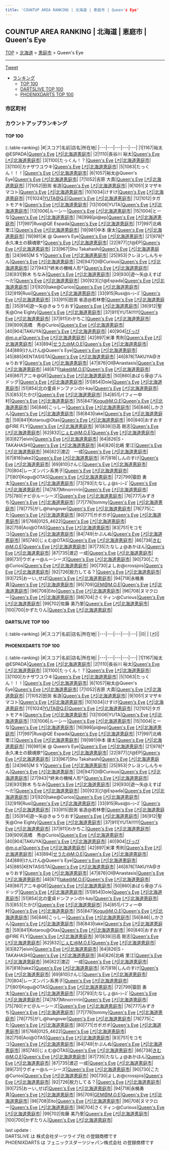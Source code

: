 ```yaml
---
title: 'COUNTUP AREA RANKING | 北海道 | 恵庭市 | Queen's Eye'
---
```

## COUNTUP AREA RANKING | 北海道 | 恵庭市 | Queen's Eye

[TOP](/darts/rank/) > [北海道](/darts/rank/北海道/) > [恵庭市](/darts/rank/北海道/恵庭市/) > Queen's Eye

___

<a href="https://twitter.com/share?ref_src=twsrc%5Etfw" data-text="COUNTUP AREA RANKING | 北海道恵庭市Queen's Eye" class="twitter-share-button" data-hashtags="DARTSLIVE,PHOENIXDARTS,darts,ダーツ" data-show-count="false">Tweet</a>

* [ランキング](#カウントアップランキング)
    * [TOP 100](#top-100)
    * [DARTSLIVE TOP 100](#dartslive-top-100)
    * [PHOENIXDARTS TOP 100](#phoenixdarts-top-100)

### 市区町村

<ul>

</ul>

### カウントアップランキング

#### TOP 100



{:.table-ranking}
|#|スコア|名前|店名|所在地|
|---|---|---|---|---|
|1|1167|<span class="rank-name-pd">裕太@ESPADA</span>|<a href="/darts/rank/shops/8197.html">Queen's Eye</a> <a href="https://vs.phoenixdarts.com/jp/shop/shopDetailInfo/s_8197?s_seq=8197">[↗]</a>|<a href="/darts/rank/北海道/恵庭市">北海道恵庭市</a>|
|2|1110|<span class="rank-name-pd"><span class="pro-icon-pd"></span>長谷川 裕太</span>|<a href="/darts/rank/shops/8197.html">Queen's Eye</a> <a href="https://vs.phoenixdarts.com/jp/shop/shopDetailInfo/s_8197?s_seq=8197">[↗]</a>|<a href="/darts/rank/北海道/恵庭市">北海道恵庭市</a>|
|3|1100|<span class="rank-name-pd">たっくん！？</span>|<a href="/darts/rank/shops/8197.html">Queen's Eye</a> <a href="https://vs.phoenixdarts.com/jp/shop/shopDetailInfo/s_8197?s_seq=8197">[↗]</a>|<a href="/darts/rank/北海道/恵庭市">北海道恵庭市</a>|
|3|1100|<span class="rank-name-pd">カナザワユウキ</span>|<a href="/darts/rank/shops/8197.html">Queen's Eye</a> <a href="https://vs.phoenixdarts.com/jp/shop/shopDetailInfo/s_8197?s_seq=8197">[↗]</a>|<a href="/darts/rank/北海道/恵庭市">北海道恵庭市</a>|
|5|1063|<span class="rank-name-pd">たっくん！！！</span>|<a href="/darts/rank/shops/8197.html">Queen's Eye</a> <a href="https://vs.phoenixdarts.com/jp/shop/shopDetailInfo/s_8197?s_seq=8197">[↗]</a>|<a href="/darts/rank/北海道/恵庭市">北海道恵庭市</a>|
|6|1057|<span class="rank-name-pd">裕太@Queen&#x27;s Eye</span>|<a href="/darts/rank/shops/8197.html">Queen's Eye</a> <a href="https://vs.phoenixdarts.com/jp/shop/shopDetailInfo/s_8197?s_seq=8197">[↗]</a>|<a href="/darts/rank/北海道/恵庭市">北海道恵庭市</a>|
|7|1052|<span class="rank-name-pd"><span class="pro-icon-pd"></span>吉原 大貴</span>|<a href="/darts/rank/shops/8197.html">Queen's Eye</a> <a href="https://vs.phoenixdarts.com/jp/shop/shopDetailInfo/s_8197?s_seq=8197">[↗]</a>|<a href="/darts/rank/北海道/恵庭市">北海道恵庭市</a>|
|7|1052|<span class="rank-name-pd"><span class="pro-icon-pd"></span>田渕 省造</span>|<a href="/darts/rank/shops/8197.html">Queen's Eye</a> <a href="https://vs.phoenixdarts.com/jp/shop/shopDetailInfo/s_8197?s_seq=8197">[↗]</a>|<a href="/darts/rank/北海道/恵庭市">北海道恵庭市</a>|
|9|1051|<span class="rank-name-pd">ヌマザキマコト</span>|<a href="/darts/rank/shops/8197.html">Queen's Eye</a> <a href="https://vs.phoenixdarts.com/jp/shop/shopDetailInfo/s_8197?s_seq=8197">[↗]</a>|<a href="/darts/rank/北海道/恵庭市">北海道恵庭市</a>|
|10|1034|<span class="rank-name-pd">けすけ</span>|<a href="/darts/rank/shops/8197.html">Queen's Eye</a> <a href="https://vs.phoenixdarts.com/jp/shop/shopDetailInfo/s_8197?s_seq=8197">[↗]</a>|<a href="/darts/rank/北海道/恵庭市">北海道恵庭市</a>|
|11|1024|<span class="rank-name-pd">YUTA@Q.E</span>|<a href="/darts/rank/shops/8197.html">Queen's Eye</a> <a href="https://vs.phoenixdarts.com/jp/shop/shopDetailInfo/s_8197?s_seq=8197">[↗]</a>|<a href="/darts/rank/北海道/恵庭市">北海道恵庭市</a>|
|12|1012|<span class="rank-name-pd">タガトモアキ</span>|<a href="/darts/rank/shops/8197.html">Queen's Eye</a> <a href="https://vs.phoenixdarts.com/jp/shop/shopDetailInfo/s_8197?s_seq=8197">[↗]</a>|<a href="/darts/rank/北海道/恵庭市">北海道恵庭市</a>|
|13|1006|<span class="rank-name-pd">YUTA</span>|<a href="/darts/rank/shops/8197.html">Queen's Eye</a> <a href="https://vs.phoenixdarts.com/jp/shop/shopDetailInfo/s_8197?s_seq=8197">[↗]</a>|<a href="/darts/rank/北海道/恵庭市">北海道恵庭市</a>|
|13|1006|<span class="rank-name-pd">ルーシー</span>|<a href="/darts/rank/shops/8197.html">Queen's Eye</a> <a href="https://vs.phoenixdarts.com/jp/shop/shopDetailInfo/s_8197?s_seq=8197">[↗]</a>|<a href="/darts/rank/北海道/恵庭市">北海道恵庭市</a>|
|15|1004|<span class="rank-name-pd">とーな</span>|<a href="/darts/rank/shops/8197.html">Queen's Eye</a> <a href="https://vs.phoenixdarts.com/jp/shop/shopDetailInfo/s_8197?s_seq=8197">[↗]</a>|<a href="/darts/rank/北海道/恵庭市">北海道恵庭市</a>|
|16|998|<span class="rank-name-pd">pi@ep</span>|<a href="/darts/rank/shops/8197.html">Queen's Eye</a> <a href="https://vs.phoenixdarts.com/jp/shop/shopDetailInfo/s_8197?s_seq=8197">[↗]</a>|<a href="/darts/rank/北海道/恵庭市">北海道恵庭市</a>|
|17|997|<span class="rank-name-pd">Rusi@QE Espada</span>|<a href="/darts/rank/shops/8197.html">Queen's Eye</a> <a href="https://vs.phoenixdarts.com/jp/shop/shopDetailInfo/s_8197?s_seq=8197">[↗]</a>|<a href="/darts/rank/北海道/恵庭市">北海道恵庭市</a>|
|17|997|<span class="rank-name-pd">北嶋里江</span>|<a href="/darts/rank/shops/8197.html">Queen's Eye</a> <a href="https://vs.phoenixdarts.com/jp/shop/shopDetailInfo/s_8197?s_seq=8197">[↗]</a>|<a href="/darts/rank/北海道/恵庭市">北海道恵庭市</a>|
|19|981|<span class="rank-name-pd"><span class="pro-icon-pd"></span>中本 康太</span>|<a href="/darts/rank/shops/8197.html">Queen's Eye</a> <a href="https://vs.phoenixdarts.com/jp/shop/shopDetailInfo/s_8197?s_seq=8197">[↗]</a>|<a href="/darts/rank/北海道/恵庭市">北海道恵庭市</a>|
|19|981|<span class="rank-name-pd">米 @ Queen’s Eye</span>|<a href="/darts/rank/shops/8197.html">Queen's Eye</a> <a href="https://vs.phoenixdarts.com/jp/shop/shopDetailInfo/s_8197?s_seq=8197">[↗]</a>|<a href="/darts/rank/北海道/恵庭市">北海道恵庭市</a>|
|21|978|<span class="rank-name-pd">†永久凍土の鎮魂歌†</span>|<a href="/darts/rank/shops/8197.html">Queen's Eye</a> <a href="https://vs.phoenixdarts.com/jp/shop/shopDetailInfo/s_8197?s_seq=8197">[↗]</a>|<a href="/darts/rank/北海道/恵庭市">北海道恵庭市</a>|
|22|977|<span class="rank-name-pd">ぴ@EP</span>|<a href="/darts/rank/shops/8197.html">Queen's Eye</a> <a href="https://vs.phoenixdarts.com/jp/shop/shopDetailInfo/s_8197?s_seq=8197">[↗]</a>|<a href="/darts/rank/北海道/恵庭市">北海道恵庭市</a>|
|23|967|<span class="rank-name-pd">Shu Takahashi</span>|<a href="/darts/rank/shops/8197.html">Queen's Eye</a> <a href="https://vs.phoenixdarts.com/jp/shop/shopDetailInfo/s_8197?s_seq=8197">[↗]</a>|<a href="/darts/rank/北海道/恵庭市">北海道恵庭市</a>|
|24|965|<span class="rank-name-pd">M   S   Y</span>|<a href="/darts/rank/shops/8197.html">Queen's Eye</a> <a href="https://vs.phoenixdarts.com/jp/shop/shopDetailInfo/s_8197?s_seq=8197">[↗]</a>|<a href="/darts/rank/北海道/恵庭市">北海道恵庭市</a>|
|25|953|<span class="rank-name-pd">クレヨンしんちゃん</span>|<a href="/darts/rank/shops/8197.html">Queen's Eye</a> <a href="https://vs.phoenixdarts.com/jp/shop/shopDetailInfo/s_8197?s_seq=8197">[↗]</a>|<a href="/darts/rank/北海道/恵庭市">北海道恵庭市</a>|
|26|947|<span class="rank-name-pd">OI@Curious</span>|<a href="/darts/rank/shops/8197.html">Queen's Eye</a> <a href="https://vs.phoenixdarts.com/jp/shop/shopDetailInfo/s_8197?s_seq=8197">[↗]</a>|<a href="/darts/rank/北海道/恵庭市">北海道恵庭市</a>|
|27|943|<span class="rank-name-pd">†終末の機械人形†</span>|<a href="/darts/rank/shops/8197.html">Queen's Eye</a> <a href="https://vs.phoenixdarts.com/jp/shop/shopDetailInfo/s_8197?s_seq=8197">[↗]</a>|<a href="/darts/rank/北海道/恵庭市">北海道恵庭市</a>|
|28|931|<span class="rank-name-pd">鈴木 ちなみ</span>|<a href="/darts/rank/shops/8197.html">Queen's Eye</a> <a href="https://vs.phoenixdarts.com/jp/shop/shopDetailInfo/s_8197?s_seq=8197">[↗]</a>|<a href="/darts/rank/北海道/恵庭市">北海道恵庭市</a>|
|29|930|<span class="rank-name-pd">遊～矢@えすぱ～だ</span>|<a href="/darts/rank/shops/8197.html">Queen's Eye</a> <a href="https://vs.phoenixdarts.com/jp/shop/shopDetailInfo/s_8197?s_seq=8197">[↗]</a>|<a href="/darts/rank/北海道/恵庭市">北海道恵庭市</a>|
|30|923|<span class="rank-name-pd">ぴ@Espada</span>|<a href="/darts/rank/shops/8197.html">Queen's Eye</a> <a href="https://vs.phoenixdarts.com/jp/shop/shopDetailInfo/s_8197?s_seq=8197">[↗]</a>|<a href="/darts/rank/北海道/恵庭市">北海道恵庭市</a>|
|31|920|<span class="rank-name-pd">take@Curios</span>|<a href="/darts/rank/shops/8197.html">Queen's Eye</a> <a href="https://vs.phoenixdarts.com/jp/shop/shopDetailInfo/s_8197?s_seq=8197">[↗]</a>|<a href="/darts/rank/北海道/恵庭市">北海道恵庭市</a>|
|32|919|<span class="rank-name-pd">Rusi</span>|<a href="/darts/rank/shops/8197.html">Queen's Eye</a> <a href="https://vs.phoenixdarts.com/jp/shop/shopDetailInfo/s_8197?s_seq=8197">[↗]</a>|<a href="/darts/rank/北海道/恵庭市">北海道恵庭市</a>|
|33|915|<span class="rank-name-pd">Rusi@ﾙｰｼｰｽﾞ</span>|<a href="/darts/rank/shops/8197.html">Queen's Eye</a> <a href="https://vs.phoenixdarts.com/jp/shop/shopDetailInfo/s_8197?s_seq=8197">[↗]</a>|<a href="/darts/rank/北海道/恵庭市">北海道恵庭市</a>|
|33|915|<span class="rank-name-pd">田渕 省造@若林會</span>|<a href="/darts/rank/shops/8197.html">Queen's Eye</a> <a href="https://vs.phoenixdarts.com/jp/shop/shopDetailInfo/s_8197?s_seq=8197">[↗]</a>|<a href="/darts/rank/北海道/恵庭市">北海道恵庭市</a>|
|35|914|<span class="rank-name-pd">遊～矢@きゅうりおす</span>|<a href="/darts/rank/shops/8197.html">Queen's Eye</a> <a href="https://vs.phoenixdarts.com/jp/shop/shopDetailInfo/s_8197?s_seq=8197">[↗]</a>|<a href="/darts/rank/北海道/恵庭市">北海道恵庭市</a>|
|36|912|<span class="rank-name-pd">聖矢@One Eighty</span>|<a href="/darts/rank/shops/8197.html">Queen's Eye</a> <a href="https://vs.phoenixdarts.com/jp/shop/shopDetailInfo/s_8197?s_seq=8197">[↗]</a>|<a href="/darts/rank/北海道/恵庭市">北海道恵庭市</a>|
|37|911|<span class="rank-name-pd">YUTA!!!!!!</span>|<a href="/darts/rank/shops/8197.html">Queen's Eye</a> <a href="https://vs.phoenixdarts.com/jp/shop/shopDetailInfo/s_8197?s_seq=8197">[↗]</a>|<a href="/darts/rank/北海道/恵庭市">北海道恵庭市</a>|
|37|911|<span class="rank-name-pd">わかちこ</span>|<a href="/darts/rank/shops/8197.html">Queen's Eye</a> <a href="https://vs.phoenixdarts.com/jp/shop/shopDetailInfo/s_8197?s_seq=8197">[↗]</a>|<a href="/darts/rank/北海道/恵庭市">北海道恵庭市</a>|
|39|909|<span class="rank-name-pd">高橋　秀@Curios</span>|<a href="/darts/rank/shops/8197.html">Queen's Eye</a> <a href="https://vs.phoenixdarts.com/jp/shop/shopDetailInfo/s_8197?s_seq=8197">[↗]</a>|<a href="/darts/rank/北海道/恵庭市">北海道恵庭市</a>|
|40|904|<span class="rank-name-pd">TAKUYA</span>|<a href="/darts/rank/shops/8197.html">Queen's Eye</a> <a href="https://vs.phoenixdarts.com/jp/shop/shopDetailInfo/s_8197?s_seq=8197">[↗]</a>|<a href="/darts/rank/北海道/恵庭市">北海道恵庭市</a>|
|40|904|<span class="rank-name-pd">ぴっぴ@m.o.e</span>|<a href="/darts/rank/shops/8197.html">Queen's Eye</a> <a href="https://vs.phoenixdarts.com/jp/shop/shopDetailInfo/s_8197?s_seq=8197">[↗]</a>|<a href="/darts/rank/北海道/恵庭市">北海道恵庭市</a>|
|42|897|<span class="rank-name-pd"><span class="pro-icon-pd"></span>米澤 秀則</span>|<a href="/darts/rank/shops/8197.html">Queen's Eye</a> <a href="https://vs.phoenixdarts.com/jp/shop/shopDetailInfo/s_8197?s_seq=8197">[↗]</a>|<a href="/darts/rank/北海道/恵庭市">北海道恵庭市</a>|
|43|894|<span class="rank-name-pd">せうた@M.O.E</span>|<a href="/darts/rank/shops/8197.html">Queen's Eye</a> <a href="https://vs.phoenixdarts.com/jp/shop/shopDetailInfo/s_8197?s_seq=8197">[↗]</a>|<a href="/darts/rank/北海道/恵庭市">北海道恵庭市</a>|
|44|889|<span class="rank-name-pd">けんけん@Queen&#x27;s Eye</span>|<a href="/darts/rank/shops/8197.html">Queen's Eye</a> <a href="https://vs.phoenixdarts.com/jp/shop/shopDetailInfo/s_8197?s_seq=8197">[↗]</a>|<a href="/darts/rank/北海道/恵庭市">北海道恵庭市</a>|
|45|885|<span class="rank-name-pd">KENTASISTA</span>|<a href="/darts/rank/shops/8197.html">Queen's Eye</a> <a href="https://vs.phoenixdarts.com/jp/shop/shopDetailInfo/s_8197?s_seq=8197">[↗]</a>|<a href="/darts/rank/北海道/恵庭市">北海道恵庭市</a>|
|46|878|<span class="rank-name-pd">TAKUYA@きゅりおす</span>|<a href="/darts/rank/shops/8197.html">Queen's Eye</a> <a href="https://vs.phoenixdarts.com/jp/shop/shopDetailInfo/s_8197?s_seq=8197">[↗]</a>|<a href="/darts/rank/北海道/恵庭市">北海道恵庭市</a>|
|47|876|<span class="rank-name-pd">OI@Anastasis</span>|<a href="/darts/rank/shops/8197.html">Queen's Eye</a> <a href="https://vs.phoenixdarts.com/jp/shop/shopDetailInfo/s_8197?s_seq=8197">[↗]</a>|<a href="/darts/rank/北海道/恵庭市">北海道恵庭市</a>|
|48|871|<span class="rank-name-pd">take@M.O.E</span>|<a href="/darts/rank/shops/8197.html">Queen's Eye</a> <a href="https://vs.phoenixdarts.com/jp/shop/shopDetailInfo/s_8197?s_seq=8197">[↗]</a>|<a href="/darts/rank/北海道/恵庭市">北海道恵庭市</a>|
|49|867|<span class="rank-name-pd">アニキ@QE</span>|<a href="/darts/rank/shops/8197.html">Queen's Eye</a> <a href="https://vs.phoenixdarts.com/jp/shop/shopDetailInfo/s_8197?s_seq=8197">[↗]</a>|<a href="/darts/rank/北海道/恵庭市">北海道恵庭市</a>|
|50|860|<span class="rank-name-pd">あばら骨@ブルドッグ</span>|<a href="/darts/rank/shops/8197.html">Queen's Eye</a> <a href="https://vs.phoenixdarts.com/jp/shop/shopDetailInfo/s_8197?s_seq=8197">[↗]</a>|<a href="/darts/rank/北海道/恵庭市">北海道恵庭市</a>|
|51|854|<span class="rank-name-pd">Dole</span>|<a href="/darts/rank/shops/8197.html">Queen's Eye</a> <a href="https://vs.phoenixdarts.com/jp/shop/shopDetailInfo/s_8197?s_seq=8197">[↗]</a>|<a href="/darts/rank/北海道/恵庭市">北海道恵庭市</a>|
|51|854|<span class="rank-name-pd">北の童貞ドンファンのt-kay</span>|<a href="/darts/rank/shops/8197.html">Queen's Eye</a> <a href="https://vs.phoenixdarts.com/jp/shop/shopDetailInfo/s_8197?s_seq=8197">[↗]</a>|<a href="/darts/rank/北海道/恵庭市">北海道恵庭市</a>|
|53|853|<span class="rank-name-pd">たかぴ</span>|<a href="/darts/rank/shops/8197.html">Queen's Eye</a> <a href="https://vs.phoenixdarts.com/jp/shop/shopDetailInfo/s_8197?s_seq=8197">[↗]</a>|<a href="/darts/rank/北海道/恵庭市">北海道恵庭市</a>|
|54|851|<span class="rank-name-pd">パフィー中村</span>|<a href="/darts/rank/shops/8197.html">Queen's Eye</a> <a href="https://vs.phoenixdarts.com/jp/shop/shopDetailInfo/s_8197?s_seq=8197">[↗]</a>|<a href="/darts/rank/北海道/恵庭市">北海道恵庭市</a>|
|55|847|<span class="rank-name-pd">Kogu@M.O.E</span>|<a href="/darts/rank/shops/8197.html">Queen's Eye</a> <a href="https://vs.phoenixdarts.com/jp/shop/shopDetailInfo/s_8197?s_seq=8197">[↗]</a>|<a href="/darts/rank/北海道/恵庭市">北海道恵庭市</a>|
|56|846|<span class="rank-name-pd">こっしー</span>|<a href="/darts/rank/shops/8197.html">Queen's Eye</a> <a href="https://vs.phoenixdarts.com/jp/shop/shopDetailInfo/s_8197?s_seq=8197">[↗]</a>|<a href="/darts/rank/北海道/恵庭市">北海道恵庭市</a>|
|56|846|<span class="rank-name-pd">しかさん</span>|<a href="/darts/rank/shops/8197.html">Queen's Eye</a> <a href="https://vs.phoenixdarts.com/jp/shop/shopDetailInfo/s_8197?s_seq=8197">[↗]</a>|<a href="/darts/rank/北海道/恵庭市">北海道恵庭市</a>|
|58|843|<span class="rank-name-pd">take</span>|<a href="/darts/rank/shops/8197.html">Queen's Eye</a> <a href="https://vs.phoenixdarts.com/jp/shop/shopDetailInfo/s_8197?s_seq=8197">[↗]</a>|<a href="/darts/rank/北海道/恵庭市">北海道恵庭市</a>|
|59|841|<span class="rank-name-pd">Kotarou@Otas</span>|<a href="/darts/rank/shops/8197.html">Queen's Eye</a> <a href="https://vs.phoenixdarts.com/jp/shop/shopDetailInfo/s_8197?s_seq=8197">[↗]</a>|<a href="/darts/rank/北海道/恵庭市">北海道恵庭市</a>|
|60|840|<span class="rank-name-pd">おすおす@FIRE FLY</span>|<a href="/darts/rank/shops/8197.html">Queen's Eye</a> <a href="https://vs.phoenixdarts.com/jp/shop/shopDetailInfo/s_8197?s_seq=8197">[↗]</a>|<a href="/darts/rank/北海道/恵庭市">北海道恵庭市</a>|
|61|839|<span class="rank-name-pd"><span class="pro-icon-pd"></span>日高 剛志</span>|<a href="/darts/rank/shops/8197.html">Queen's Eye</a> <a href="https://vs.phoenixdarts.com/jp/shop/shopDetailInfo/s_8197?s_seq=8197">[↗]</a>|<a href="/darts/rank/北海道/恵庭市">北海道恵庭市</a>|
|62|832|<span class="rank-name-pd">じぇむ@M.O.E</span>|<a href="/darts/rank/shops/8197.html">Queen's Eye</a> <a href="https://vs.phoenixdarts.com/jp/shop/shopDetailInfo/s_8197?s_seq=8197">[↗]</a>|<a href="/darts/rank/北海道/恵庭市">北海道恵庭市</a>|
|63|827|<span class="rank-name-pd">eivin</span>|<a href="/darts/rank/shops/8197.html">Queen's Eye</a> <a href="https://vs.phoenixdarts.com/jp/shop/shopDetailInfo/s_8197?s_seq=8197">[↗]</a>|<a href="/darts/rank/北海道/恵庭市">北海道恵庭市</a>|
|64|826|<span class="rank-name-pd">S・TAKAHASHI</span>|<a href="/darts/rank/shops/8197.html">Queen's Eye</a> <a href="https://vs.phoenixdarts.com/jp/shop/shopDetailInfo/s_8197?s_seq=8197">[↗]</a>|<a href="/darts/rank/北海道/恵庭市">北海道恵庭市</a>|
|64|826|<span class="rank-name-pd"><span class="pro-icon-pd"></span>北嶋 里江</span>|<a href="/darts/rank/shops/8197.html">Queen's Eye</a> <a href="https://vs.phoenixdarts.com/jp/shop/shopDetailInfo/s_8197?s_seq=8197">[↗]</a>|<a href="/darts/rank/北海道/恵庭市">北海道恵庭市</a>|
|66|822|<span class="rank-name-pd">渡辺　一成</span>|<a href="/darts/rank/shops/8197.html">Queen's Eye</a> <a href="https://vs.phoenixdarts.com/jp/shop/shopDetailInfo/s_8197?s_seq=8197">[↗]</a>|<a href="/darts/rank/北海道/恵庭市">北海道恵庭市</a>|
|67|818|<span class="rank-name-pd">take2</span>|<a href="/darts/rank/shops/8197.html">Queen's Eye</a> <a href="https://vs.phoenixdarts.com/jp/shop/shopDetailInfo/s_8197?s_seq=8197">[↗]</a>|<a href="/darts/rank/北海道/恵庭市">北海道恵庭市</a>|
|67|818|<span class="rank-name-pd">しんのすけ</span>|<a href="/darts/rank/shops/8197.html">Queen's Eye</a> <a href="https://vs.phoenixdarts.com/jp/shop/shopDetailInfo/s_8197?s_seq=8197">[↗]</a>|<a href="/darts/rank/北海道/恵庭市">北海道恵庭市</a>|
|69|810|<span class="rank-name-pd">けんじ</span>|<a href="/darts/rank/shops/8197.html">Queen's Eye</a> <a href="https://vs.phoenixdarts.com/jp/shop/shopDetailInfo/s_8197?s_seq=8197">[↗]</a>|<a href="/darts/rank/北海道/恵庭市">北海道恵庭市</a>|
|70|804|<span class="rank-name-pd">レーズンパン系男子</span>|<a href="/darts/rank/shops/8197.html">Queen's Eye</a> <a href="https://vs.phoenixdarts.com/jp/shop/shopDetailInfo/s_8197?s_seq=8197">[↗]</a>|<a href="/darts/rank/北海道/恵庭市">北海道恵庭市</a>|
|71|801|<span class="rank-name-pd">Kogu@OTAS</span>|<a href="/darts/rank/shops/8197.html">Queen's Eye</a> <a href="https://vs.phoenixdarts.com/jp/shop/shopDetailInfo/s_8197?s_seq=8197">[↗]</a>|<a href="/darts/rank/北海道/恵庭市">北海道恵庭市</a>|
|72|799|<span class="rank-name-pd">猿田 勇太</span>|<a href="/darts/rank/shops/8197.html">Queen's Eye</a> <a href="https://vs.phoenixdarts.com/jp/shop/shopDetailInfo/s_8197?s_seq=8197">[↗]</a>|<a href="/darts/rank/北海道/恵庭市">北海道恵庭市</a>|
|73|793|<span class="rank-name-pd">たなしょ@ﾙｰｼｰｽﾞ</span>|<a href="/darts/rank/shops/8197.html">Queen's Eye</a> <a href="https://vs.phoenixdarts.com/jp/shop/shopDetailInfo/s_8197?s_seq=8197">[↗]</a>|<a href="/darts/rank/北海道/恵庭市">北海道恵庭市</a>|
|74|787|<span class="rank-name-pd">Minorrrrrin</span>|<a href="/darts/rank/shops/8197.html">Queen's Eye</a> <a href="https://vs.phoenixdarts.com/jp/shop/shopDetailInfo/s_8197?s_seq=8197">[↗]</a>|<a href="/darts/rank/北海道/恵庭市">北海道恵庭市</a>|
|75|780|<span class="rank-name-pd">ナビ＠ルーシーズ</span>|<a href="/darts/rank/shops/8197.html">Queen's Eye</a> <a href="https://vs.phoenixdarts.com/jp/shop/shopDetailInfo/s_8197?s_seq=8197">[↗]</a>|<a href="/darts/rank/北海道/恵庭市">北海道恵庭市</a>|
|76|777|<span class="rank-name-pd">みずきち</span>|<a href="/darts/rank/shops/8197.html">Queen's Eye</a> <a href="https://vs.phoenixdarts.com/jp/shop/shopDetailInfo/s_8197?s_seq=8197">[↗]</a>|<a href="/darts/rank/北海道/恵庭市">北海道恵庭市</a>|
|77|776|<span class="rank-name-pd">tommy</span>|<a href="/darts/rank/shops/8197.html">Queen's Eye</a> <a href="https://vs.phoenixdarts.com/jp/shop/shopDetailInfo/s_8197?s_seq=8197">[↗]</a>|<a href="/darts/rank/北海道/恵庭市">北海道恵庭市</a>|
|78|775|<span class="rank-name-pd">がし@hangover</span>|<a href="/darts/rank/shops/8197.html">Queen's Eye</a> <a href="https://vs.phoenixdarts.com/jp/shop/shopDetailInfo/s_8197?s_seq=8197">[↗]</a>|<a href="/darts/rank/北海道/恵庭市">北海道恵庭市</a>|
|78|775|<span class="rank-name-pd">こた</span>|<a href="/darts/rank/shops/8197.html">Queen's Eye</a> <a href="https://vs.phoenixdarts.com/jp/shop/shopDetailInfo/s_8197?s_seq=8197">[↗]</a>|<a href="/darts/rank/北海道/恵庭市">北海道恵庭市</a>|
|80|771|<span class="rank-name-pd">ガボガボ</span>|<a href="/darts/rank/shops/8197.html">Queen's Eye</a> <a href="https://vs.phoenixdarts.com/jp/shop/shopDetailInfo/s_8197?s_seq=8197">[↗]</a>|<a href="/darts/rank/北海道/恵庭市">北海道恵庭市</a>|
|81|768|<span class="rank-name-pd">0125_4622</span>|<a href="/darts/rank/shops/8197.html">Queen's Eye</a> <a href="https://vs.phoenixdarts.com/jp/shop/shopDetailInfo/s_8197?s_seq=8197">[↗]</a>|<a href="/darts/rank/北海道/恵庭市">北海道恵庭市</a>|
|82|759|<span class="rank-name-pd">Aoi@OTAS</span>|<a href="/darts/rank/shops/8197.html">Queen's Eye</a> <a href="https://vs.phoenixdarts.com/jp/shop/shopDetailInfo/s_8197?s_seq=8197">[↗]</a>|<a href="/darts/rank/北海道/恵庭市">北海道恵庭市</a>|
|83|751|<span class="rank-name-pd">モコモコ</span>|<a href="/darts/rank/shops/8197.html">Queen's Eye</a> <a href="https://vs.phoenixdarts.com/jp/shop/shopDetailInfo/s_8197?s_seq=8197">[↗]</a>|<a href="/darts/rank/北海道/恵庭市">北海道恵庭市</a>|
|84|749|<span class="rank-name-pd">かぶんぬ</span>|<a href="/darts/rank/shops/8197.html">Queen's Eye</a> <a href="https://vs.phoenixdarts.com/jp/shop/shopDetailInfo/s_8197?s_seq=8197">[↗]</a>|<a href="/darts/rank/北海道/恵庭市">北海道恵庭市</a>|
|85|740|<span class="rank-name-pd">じぇむ@OTAS</span>|<a href="/darts/rank/shops/8197.html">Queen's Eye</a> <a href="https://vs.phoenixdarts.com/jp/shop/shopDetailInfo/s_8197?s_seq=8197">[↗]</a>|<a href="/darts/rank/北海道/恵庭市">北海道恵庭市</a>|
|86|738|<span class="rank-name-pd">きむ@M.O.E</span>|<a href="/darts/rank/shops/8197.html">Queen's Eye</a> <a href="https://vs.phoenixdarts.com/jp/shop/shopDetailInfo/s_8197?s_seq=8197">[↗]</a>|<a href="/darts/rank/北海道/恵庭市">北海道恵庭市</a>|
|87|735|<span class="rank-name-pd">たなしょ@あかほん</span>|<a href="/darts/rank/shops/8197.html">Queen's Eye</a> <a href="https://vs.phoenixdarts.com/jp/shop/shopDetailInfo/s_8197?s_seq=8197">[↗]</a>|<a href="/darts/rank/北海道/恵庭市">北海道恵庭市</a>|
|87|735|<span class="rank-name-pd">渡辺 一成</span>|<a href="/darts/rank/shops/8197.html">Queen's Eye</a> <a href="https://vs.phoenixdarts.com/jp/shop/shopDetailInfo/s_8197?s_seq=8197">[↗]</a>|<a href="/darts/rank/北海道/恵庭市">北海道恵庭市</a>|
|89|731|<span class="rank-name-pd">ウボォー@ルーシーズ</span>|<a href="/darts/rank/shops/8197.html">Queen's Eye</a> <a href="https://vs.phoenixdarts.com/jp/shop/shopDetailInfo/s_8197?s_seq=8197">[↗]</a>|<a href="/darts/rank/北海道/恵庭市">北海道恵庭市</a>|
|90|730|<span class="rank-name-pd">こた@Curios</span>|<a href="/darts/rank/shops/8197.html">Queen's Eye</a> <a href="https://vs.phoenixdarts.com/jp/shop/shopDetailInfo/s_8197?s_seq=8197">[↗]</a>|<a href="/darts/rank/北海道/恵庭市">北海道恵庭市</a>|
|90|730|<span class="rank-name-pd">よしお@crossjois</span>|<a href="/darts/rank/shops/8197.html">Queen's Eye</a> <a href="https://vs.phoenixdarts.com/jp/shop/shopDetailInfo/s_8197?s_seq=8197">[↗]</a>|<a href="/darts/rank/北海道/恵庭市">北海道恵庭市</a>|
|92|726|<span class="rank-name-pd">脱力してる？</span>|<a href="/darts/rank/shops/8197.html">Queen's Eye</a> <a href="https://vs.phoenixdarts.com/jp/shop/shopDetailInfo/s_8197?s_seq=8197">[↗]</a>|<a href="/darts/rank/北海道/恵庭市">北海道恵庭市</a>|
|93|725|<span class="rank-name-pd">おーい_せぱ</span>|<a href="/darts/rank/shops/8197.html">Queen's Eye</a> <a href="https://vs.phoenixdarts.com/jp/shop/shopDetailInfo/s_8197?s_seq=8197">[↗]</a>|<a href="/darts/rank/北海道/恵庭市">北海道恵庭市</a>|
|94|718|<span class="rank-name-pd">永桶勇真</span>|<a href="/darts/rank/shops/8197.html">Queen's Eye</a> <a href="https://vs.phoenixdarts.com/jp/shop/shopDetailInfo/s_8197?s_seq=8197">[↗]</a>|<a href="/darts/rank/北海道/恵庭市">北海道恵庭市</a>|
|95|709|<span class="rank-name-pd">GEM@M.O.E</span>|<a href="/darts/rank/shops/8197.html">Queen's Eye</a> <a href="https://vs.phoenixdarts.com/jp/shop/shopDetailInfo/s_8197?s_seq=8197">[↗]</a>|<a href="/darts/rank/北海道/恵庭市">北海道恵庭市</a>|
|96|708|<span class="rank-name-pd">Eito</span>|<a href="/darts/rank/shops/8197.html">Queen's Eye</a> <a href="https://vs.phoenixdarts.com/jp/shop/shopDetailInfo/s_8197?s_seq=8197">[↗]</a>|<a href="/darts/rank/北海道/恵庭市">北海道恵庭市</a>|
|96|708|<span class="rank-name-pd">ヌマクロー</span>|<a href="/darts/rank/shops/8197.html">Queen's Eye</a> <a href="https://vs.phoenixdarts.com/jp/shop/shopDetailInfo/s_8197?s_seq=8197">[↗]</a>|<a href="/darts/rank/北海道/恵庭市">北海道恵庭市</a>|
|98|704|<span class="rank-name-pd">さくティン@Curious</span>|<a href="/darts/rank/shops/8197.html">Queen's Eye</a> <a href="https://vs.phoenixdarts.com/jp/shop/shopDetailInfo/s_8197?s_seq=8197">[↗]</a>|<a href="/darts/rank/北海道/恵庭市">北海道恵庭市</a>|
|99|702|<span class="rank-name-pd">佐藤 美乃里</span>|<a href="/darts/rank/shops/8197.html">Queen's Eye</a> <a href="https://vs.phoenixdarts.com/jp/shop/shopDetailInfo/s_8197?s_seq=8197">[↗]</a>|<a href="/darts/rank/北海道/恵庭市">北海道恵庭市</a>|
|100|700|<span class="rank-name-pd">かずたりん</span>|<a href="/darts/rank/shops/8197.html">Queen's Eye</a> <a href="https://vs.phoenixdarts.com/jp/shop/shopDetailInfo/s_8197?s_seq=8197">[↗]</a>|<a href="/darts/rank/北海道/恵庭市">北海道恵庭市</a>|


#### DARTSLIVE TOP 100



{:.table-ranking}
|#|スコア|名前|店名|所在地|
|---|---|---|---|---|
||0|<span class="rank-name-dl"> </span>|<a href="/darts/rank/shops/.html"></a> <a href="">[↗]</a>|<a href="/darts/rank//"></a>|


#### PHOENIXDARTS TOP 100



{:.table-ranking}
|#|スコア|名前|店名|所在地|
|---|---|---|---|---|
|1|1167|<span class="rank-name-pd">裕太@ESPADA</span>|<a href="/darts/rank/shops/8197.html">Queen's Eye</a> <a href="https://vs.phoenixdarts.com/jp/shop/shopDetailInfo/s_8197?s_seq=8197">[↗]</a>|<a href="/darts/rank/北海道/恵庭市">北海道恵庭市</a>|
|2|1110|<span class="rank-name-pd"><span class="pro-icon-pd"></span>長谷川 裕太</span>|<a href="/darts/rank/shops/8197.html">Queen's Eye</a> <a href="https://vs.phoenixdarts.com/jp/shop/shopDetailInfo/s_8197?s_seq=8197">[↗]</a>|<a href="/darts/rank/北海道/恵庭市">北海道恵庭市</a>|
|3|1100|<span class="rank-name-pd">たっくん！？</span>|<a href="/darts/rank/shops/8197.html">Queen's Eye</a> <a href="https://vs.phoenixdarts.com/jp/shop/shopDetailInfo/s_8197?s_seq=8197">[↗]</a>|<a href="/darts/rank/北海道/恵庭市">北海道恵庭市</a>|
|3|1100|<span class="rank-name-pd">カナザワユウキ</span>|<a href="/darts/rank/shops/8197.html">Queen's Eye</a> <a href="https://vs.phoenixdarts.com/jp/shop/shopDetailInfo/s_8197?s_seq=8197">[↗]</a>|<a href="/darts/rank/北海道/恵庭市">北海道恵庭市</a>|
|5|1063|<span class="rank-name-pd">たっくん！！！</span>|<a href="/darts/rank/shops/8197.html">Queen's Eye</a> <a href="https://vs.phoenixdarts.com/jp/shop/shopDetailInfo/s_8197?s_seq=8197">[↗]</a>|<a href="/darts/rank/北海道/恵庭市">北海道恵庭市</a>|
|6|1057|<span class="rank-name-pd">裕太@Queen&#x27;s Eye</span>|<a href="/darts/rank/shops/8197.html">Queen's Eye</a> <a href="https://vs.phoenixdarts.com/jp/shop/shopDetailInfo/s_8197?s_seq=8197">[↗]</a>|<a href="/darts/rank/北海道/恵庭市">北海道恵庭市</a>|
|7|1052|<span class="rank-name-pd"><span class="pro-icon-pd"></span>吉原 大貴</span>|<a href="/darts/rank/shops/8197.html">Queen's Eye</a> <a href="https://vs.phoenixdarts.com/jp/shop/shopDetailInfo/s_8197?s_seq=8197">[↗]</a>|<a href="/darts/rank/北海道/恵庭市">北海道恵庭市</a>|
|7|1052|<span class="rank-name-pd"><span class="pro-icon-pd"></span>田渕 省造</span>|<a href="/darts/rank/shops/8197.html">Queen's Eye</a> <a href="https://vs.phoenixdarts.com/jp/shop/shopDetailInfo/s_8197?s_seq=8197">[↗]</a>|<a href="/darts/rank/北海道/恵庭市">北海道恵庭市</a>|
|9|1051|<span class="rank-name-pd">ヌマザキマコト</span>|<a href="/darts/rank/shops/8197.html">Queen's Eye</a> <a href="https://vs.phoenixdarts.com/jp/shop/shopDetailInfo/s_8197?s_seq=8197">[↗]</a>|<a href="/darts/rank/北海道/恵庭市">北海道恵庭市</a>|
|10|1034|<span class="rank-name-pd">けすけ</span>|<a href="/darts/rank/shops/8197.html">Queen's Eye</a> <a href="https://vs.phoenixdarts.com/jp/shop/shopDetailInfo/s_8197?s_seq=8197">[↗]</a>|<a href="/darts/rank/北海道/恵庭市">北海道恵庭市</a>|
|11|1024|<span class="rank-name-pd">YUTA@Q.E</span>|<a href="/darts/rank/shops/8197.html">Queen's Eye</a> <a href="https://vs.phoenixdarts.com/jp/shop/shopDetailInfo/s_8197?s_seq=8197">[↗]</a>|<a href="/darts/rank/北海道/恵庭市">北海道恵庭市</a>|
|12|1012|<span class="rank-name-pd">タガトモアキ</span>|<a href="/darts/rank/shops/8197.html">Queen's Eye</a> <a href="https://vs.phoenixdarts.com/jp/shop/shopDetailInfo/s_8197?s_seq=8197">[↗]</a>|<a href="/darts/rank/北海道/恵庭市">北海道恵庭市</a>|
|13|1006|<span class="rank-name-pd">YUTA</span>|<a href="/darts/rank/shops/8197.html">Queen's Eye</a> <a href="https://vs.phoenixdarts.com/jp/shop/shopDetailInfo/s_8197?s_seq=8197">[↗]</a>|<a href="/darts/rank/北海道/恵庭市">北海道恵庭市</a>|
|13|1006|<span class="rank-name-pd">ルーシー</span>|<a href="/darts/rank/shops/8197.html">Queen's Eye</a> <a href="https://vs.phoenixdarts.com/jp/shop/shopDetailInfo/s_8197?s_seq=8197">[↗]</a>|<a href="/darts/rank/北海道/恵庭市">北海道恵庭市</a>|
|15|1004|<span class="rank-name-pd">とーな</span>|<a href="/darts/rank/shops/8197.html">Queen's Eye</a> <a href="https://vs.phoenixdarts.com/jp/shop/shopDetailInfo/s_8197?s_seq=8197">[↗]</a>|<a href="/darts/rank/北海道/恵庭市">北海道恵庭市</a>|
|16|998|<span class="rank-name-pd">pi@ep</span>|<a href="/darts/rank/shops/8197.html">Queen's Eye</a> <a href="https://vs.phoenixdarts.com/jp/shop/shopDetailInfo/s_8197?s_seq=8197">[↗]</a>|<a href="/darts/rank/北海道/恵庭市">北海道恵庭市</a>|
|17|997|<span class="rank-name-pd">Rusi@QE Espada</span>|<a href="/darts/rank/shops/8197.html">Queen's Eye</a> <a href="https://vs.phoenixdarts.com/jp/shop/shopDetailInfo/s_8197?s_seq=8197">[↗]</a>|<a href="/darts/rank/北海道/恵庭市">北海道恵庭市</a>|
|17|997|<span class="rank-name-pd">北嶋里江</span>|<a href="/darts/rank/shops/8197.html">Queen's Eye</a> <a href="https://vs.phoenixdarts.com/jp/shop/shopDetailInfo/s_8197?s_seq=8197">[↗]</a>|<a href="/darts/rank/北海道/恵庭市">北海道恵庭市</a>|
|19|981|<span class="rank-name-pd"><span class="pro-icon-pd"></span>中本 康太</span>|<a href="/darts/rank/shops/8197.html">Queen's Eye</a> <a href="https://vs.phoenixdarts.com/jp/shop/shopDetailInfo/s_8197?s_seq=8197">[↗]</a>|<a href="/darts/rank/北海道/恵庭市">北海道恵庭市</a>|
|19|981|<span class="rank-name-pd">米 @ Queen’s Eye</span>|<a href="/darts/rank/shops/8197.html">Queen's Eye</a> <a href="https://vs.phoenixdarts.com/jp/shop/shopDetailInfo/s_8197?s_seq=8197">[↗]</a>|<a href="/darts/rank/北海道/恵庭市">北海道恵庭市</a>|
|21|978|<span class="rank-name-pd">†永久凍土の鎮魂歌†</span>|<a href="/darts/rank/shops/8197.html">Queen's Eye</a> <a href="https://vs.phoenixdarts.com/jp/shop/shopDetailInfo/s_8197?s_seq=8197">[↗]</a>|<a href="/darts/rank/北海道/恵庭市">北海道恵庭市</a>|
|22|977|<span class="rank-name-pd">ぴ@EP</span>|<a href="/darts/rank/shops/8197.html">Queen's Eye</a> <a href="https://vs.phoenixdarts.com/jp/shop/shopDetailInfo/s_8197?s_seq=8197">[↗]</a>|<a href="/darts/rank/北海道/恵庭市">北海道恵庭市</a>|
|23|967|<span class="rank-name-pd">Shu Takahashi</span>|<a href="/darts/rank/shops/8197.html">Queen's Eye</a> <a href="https://vs.phoenixdarts.com/jp/shop/shopDetailInfo/s_8197?s_seq=8197">[↗]</a>|<a href="/darts/rank/北海道/恵庭市">北海道恵庭市</a>|
|24|965|<span class="rank-name-pd">M   S   Y</span>|<a href="/darts/rank/shops/8197.html">Queen's Eye</a> <a href="https://vs.phoenixdarts.com/jp/shop/shopDetailInfo/s_8197?s_seq=8197">[↗]</a>|<a href="/darts/rank/北海道/恵庭市">北海道恵庭市</a>|
|25|953|<span class="rank-name-pd">クレヨンしんちゃん</span>|<a href="/darts/rank/shops/8197.html">Queen's Eye</a> <a href="https://vs.phoenixdarts.com/jp/shop/shopDetailInfo/s_8197?s_seq=8197">[↗]</a>|<a href="/darts/rank/北海道/恵庭市">北海道恵庭市</a>|
|26|947|<span class="rank-name-pd">OI@Curious</span>|<a href="/darts/rank/shops/8197.html">Queen's Eye</a> <a href="https://vs.phoenixdarts.com/jp/shop/shopDetailInfo/s_8197?s_seq=8197">[↗]</a>|<a href="/darts/rank/北海道/恵庭市">北海道恵庭市</a>|
|27|943|<span class="rank-name-pd">†終末の機械人形†</span>|<a href="/darts/rank/shops/8197.html">Queen's Eye</a> <a href="https://vs.phoenixdarts.com/jp/shop/shopDetailInfo/s_8197?s_seq=8197">[↗]</a>|<a href="/darts/rank/北海道/恵庭市">北海道恵庭市</a>|
|28|931|<span class="rank-name-pd">鈴木 ちなみ</span>|<a href="/darts/rank/shops/8197.html">Queen's Eye</a> <a href="https://vs.phoenixdarts.com/jp/shop/shopDetailInfo/s_8197?s_seq=8197">[↗]</a>|<a href="/darts/rank/北海道/恵庭市">北海道恵庭市</a>|
|29|930|<span class="rank-name-pd">遊～矢@えすぱ～だ</span>|<a href="/darts/rank/shops/8197.html">Queen's Eye</a> <a href="https://vs.phoenixdarts.com/jp/shop/shopDetailInfo/s_8197?s_seq=8197">[↗]</a>|<a href="/darts/rank/北海道/恵庭市">北海道恵庭市</a>|
|30|923|<span class="rank-name-pd">ぴ@Espada</span>|<a href="/darts/rank/shops/8197.html">Queen's Eye</a> <a href="https://vs.phoenixdarts.com/jp/shop/shopDetailInfo/s_8197?s_seq=8197">[↗]</a>|<a href="/darts/rank/北海道/恵庭市">北海道恵庭市</a>|
|31|920|<span class="rank-name-pd">take@Curios</span>|<a href="/darts/rank/shops/8197.html">Queen's Eye</a> <a href="https://vs.phoenixdarts.com/jp/shop/shopDetailInfo/s_8197?s_seq=8197">[↗]</a>|<a href="/darts/rank/北海道/恵庭市">北海道恵庭市</a>|
|32|919|<span class="rank-name-pd">Rusi</span>|<a href="/darts/rank/shops/8197.html">Queen's Eye</a> <a href="https://vs.phoenixdarts.com/jp/shop/shopDetailInfo/s_8197?s_seq=8197">[↗]</a>|<a href="/darts/rank/北海道/恵庭市">北海道恵庭市</a>|
|33|915|<span class="rank-name-pd">Rusi@ﾙｰｼｰｽﾞ</span>|<a href="/darts/rank/shops/8197.html">Queen's Eye</a> <a href="https://vs.phoenixdarts.com/jp/shop/shopDetailInfo/s_8197?s_seq=8197">[↗]</a>|<a href="/darts/rank/北海道/恵庭市">北海道恵庭市</a>|
|33|915|<span class="rank-name-pd">田渕 省造@若林會</span>|<a href="/darts/rank/shops/8197.html">Queen's Eye</a> <a href="https://vs.phoenixdarts.com/jp/shop/shopDetailInfo/s_8197?s_seq=8197">[↗]</a>|<a href="/darts/rank/北海道/恵庭市">北海道恵庭市</a>|
|35|914|<span class="rank-name-pd">遊～矢@きゅうりおす</span>|<a href="/darts/rank/shops/8197.html">Queen's Eye</a> <a href="https://vs.phoenixdarts.com/jp/shop/shopDetailInfo/s_8197?s_seq=8197">[↗]</a>|<a href="/darts/rank/北海道/恵庭市">北海道恵庭市</a>|
|36|912|<span class="rank-name-pd">聖矢@One Eighty</span>|<a href="/darts/rank/shops/8197.html">Queen's Eye</a> <a href="https://vs.phoenixdarts.com/jp/shop/shopDetailInfo/s_8197?s_seq=8197">[↗]</a>|<a href="/darts/rank/北海道/恵庭市">北海道恵庭市</a>|
|37|911|<span class="rank-name-pd">YUTA!!!!!!</span>|<a href="/darts/rank/shops/8197.html">Queen's Eye</a> <a href="https://vs.phoenixdarts.com/jp/shop/shopDetailInfo/s_8197?s_seq=8197">[↗]</a>|<a href="/darts/rank/北海道/恵庭市">北海道恵庭市</a>|
|37|911|<span class="rank-name-pd">わかちこ</span>|<a href="/darts/rank/shops/8197.html">Queen's Eye</a> <a href="https://vs.phoenixdarts.com/jp/shop/shopDetailInfo/s_8197?s_seq=8197">[↗]</a>|<a href="/darts/rank/北海道/恵庭市">北海道恵庭市</a>|
|39|909|<span class="rank-name-pd">高橋　秀@Curios</span>|<a href="/darts/rank/shops/8197.html">Queen's Eye</a> <a href="https://vs.phoenixdarts.com/jp/shop/shopDetailInfo/s_8197?s_seq=8197">[↗]</a>|<a href="/darts/rank/北海道/恵庭市">北海道恵庭市</a>|
|40|904|<span class="rank-name-pd">TAKUYA</span>|<a href="/darts/rank/shops/8197.html">Queen's Eye</a> <a href="https://vs.phoenixdarts.com/jp/shop/shopDetailInfo/s_8197?s_seq=8197">[↗]</a>|<a href="/darts/rank/北海道/恵庭市">北海道恵庭市</a>|
|40|904|<span class="rank-name-pd">ぴっぴ@m.o.e</span>|<a href="/darts/rank/shops/8197.html">Queen's Eye</a> <a href="https://vs.phoenixdarts.com/jp/shop/shopDetailInfo/s_8197?s_seq=8197">[↗]</a>|<a href="/darts/rank/北海道/恵庭市">北海道恵庭市</a>|
|42|897|<span class="rank-name-pd"><span class="pro-icon-pd"></span>米澤 秀則</span>|<a href="/darts/rank/shops/8197.html">Queen's Eye</a> <a href="https://vs.phoenixdarts.com/jp/shop/shopDetailInfo/s_8197?s_seq=8197">[↗]</a>|<a href="/darts/rank/北海道/恵庭市">北海道恵庭市</a>|
|43|894|<span class="rank-name-pd">せうた@M.O.E</span>|<a href="/darts/rank/shops/8197.html">Queen's Eye</a> <a href="https://vs.phoenixdarts.com/jp/shop/shopDetailInfo/s_8197?s_seq=8197">[↗]</a>|<a href="/darts/rank/北海道/恵庭市">北海道恵庭市</a>|
|44|889|<span class="rank-name-pd">けんけん@Queen&#x27;s Eye</span>|<a href="/darts/rank/shops/8197.html">Queen's Eye</a> <a href="https://vs.phoenixdarts.com/jp/shop/shopDetailInfo/s_8197?s_seq=8197">[↗]</a>|<a href="/darts/rank/北海道/恵庭市">北海道恵庭市</a>|
|45|885|<span class="rank-name-pd">KENTASISTA</span>|<a href="/darts/rank/shops/8197.html">Queen's Eye</a> <a href="https://vs.phoenixdarts.com/jp/shop/shopDetailInfo/s_8197?s_seq=8197">[↗]</a>|<a href="/darts/rank/北海道/恵庭市">北海道恵庭市</a>|
|46|878|<span class="rank-name-pd">TAKUYA@きゅりおす</span>|<a href="/darts/rank/shops/8197.html">Queen's Eye</a> <a href="https://vs.phoenixdarts.com/jp/shop/shopDetailInfo/s_8197?s_seq=8197">[↗]</a>|<a href="/darts/rank/北海道/恵庭市">北海道恵庭市</a>|
|47|876|<span class="rank-name-pd">OI@Anastasis</span>|<a href="/darts/rank/shops/8197.html">Queen's Eye</a> <a href="https://vs.phoenixdarts.com/jp/shop/shopDetailInfo/s_8197?s_seq=8197">[↗]</a>|<a href="/darts/rank/北海道/恵庭市">北海道恵庭市</a>|
|48|871|<span class="rank-name-pd">take@M.O.E</span>|<a href="/darts/rank/shops/8197.html">Queen's Eye</a> <a href="https://vs.phoenixdarts.com/jp/shop/shopDetailInfo/s_8197?s_seq=8197">[↗]</a>|<a href="/darts/rank/北海道/恵庭市">北海道恵庭市</a>|
|49|867|<span class="rank-name-pd">アニキ@QE</span>|<a href="/darts/rank/shops/8197.html">Queen's Eye</a> <a href="https://vs.phoenixdarts.com/jp/shop/shopDetailInfo/s_8197?s_seq=8197">[↗]</a>|<a href="/darts/rank/北海道/恵庭市">北海道恵庭市</a>|
|50|860|<span class="rank-name-pd">あばら骨@ブルドッグ</span>|<a href="/darts/rank/shops/8197.html">Queen's Eye</a> <a href="https://vs.phoenixdarts.com/jp/shop/shopDetailInfo/s_8197?s_seq=8197">[↗]</a>|<a href="/darts/rank/北海道/恵庭市">北海道恵庭市</a>|
|51|854|<span class="rank-name-pd">Dole</span>|<a href="/darts/rank/shops/8197.html">Queen's Eye</a> <a href="https://vs.phoenixdarts.com/jp/shop/shopDetailInfo/s_8197?s_seq=8197">[↗]</a>|<a href="/darts/rank/北海道/恵庭市">北海道恵庭市</a>|
|51|854|<span class="rank-name-pd">北の童貞ドンファンのt-kay</span>|<a href="/darts/rank/shops/8197.html">Queen's Eye</a> <a href="https://vs.phoenixdarts.com/jp/shop/shopDetailInfo/s_8197?s_seq=8197">[↗]</a>|<a href="/darts/rank/北海道/恵庭市">北海道恵庭市</a>|
|53|853|<span class="rank-name-pd">たかぴ</span>|<a href="/darts/rank/shops/8197.html">Queen's Eye</a> <a href="https://vs.phoenixdarts.com/jp/shop/shopDetailInfo/s_8197?s_seq=8197">[↗]</a>|<a href="/darts/rank/北海道/恵庭市">北海道恵庭市</a>|
|54|851|<span class="rank-name-pd">パフィー中村</span>|<a href="/darts/rank/shops/8197.html">Queen's Eye</a> <a href="https://vs.phoenixdarts.com/jp/shop/shopDetailInfo/s_8197?s_seq=8197">[↗]</a>|<a href="/darts/rank/北海道/恵庭市">北海道恵庭市</a>|
|55|847|<span class="rank-name-pd">Kogu@M.O.E</span>|<a href="/darts/rank/shops/8197.html">Queen's Eye</a> <a href="https://vs.phoenixdarts.com/jp/shop/shopDetailInfo/s_8197?s_seq=8197">[↗]</a>|<a href="/darts/rank/北海道/恵庭市">北海道恵庭市</a>|
|56|846|<span class="rank-name-pd">こっしー</span>|<a href="/darts/rank/shops/8197.html">Queen's Eye</a> <a href="https://vs.phoenixdarts.com/jp/shop/shopDetailInfo/s_8197?s_seq=8197">[↗]</a>|<a href="/darts/rank/北海道/恵庭市">北海道恵庭市</a>|
|56|846|<span class="rank-name-pd">しかさん</span>|<a href="/darts/rank/shops/8197.html">Queen's Eye</a> <a href="https://vs.phoenixdarts.com/jp/shop/shopDetailInfo/s_8197?s_seq=8197">[↗]</a>|<a href="/darts/rank/北海道/恵庭市">北海道恵庭市</a>|
|58|843|<span class="rank-name-pd">take</span>|<a href="/darts/rank/shops/8197.html">Queen's Eye</a> <a href="https://vs.phoenixdarts.com/jp/shop/shopDetailInfo/s_8197?s_seq=8197">[↗]</a>|<a href="/darts/rank/北海道/恵庭市">北海道恵庭市</a>|
|59|841|<span class="rank-name-pd">Kotarou@Otas</span>|<a href="/darts/rank/shops/8197.html">Queen's Eye</a> <a href="https://vs.phoenixdarts.com/jp/shop/shopDetailInfo/s_8197?s_seq=8197">[↗]</a>|<a href="/darts/rank/北海道/恵庭市">北海道恵庭市</a>|
|60|840|<span class="rank-name-pd">おすおす@FIRE FLY</span>|<a href="/darts/rank/shops/8197.html">Queen's Eye</a> <a href="https://vs.phoenixdarts.com/jp/shop/shopDetailInfo/s_8197?s_seq=8197">[↗]</a>|<a href="/darts/rank/北海道/恵庭市">北海道恵庭市</a>|
|61|839|<span class="rank-name-pd"><span class="pro-icon-pd"></span>日高 剛志</span>|<a href="/darts/rank/shops/8197.html">Queen's Eye</a> <a href="https://vs.phoenixdarts.com/jp/shop/shopDetailInfo/s_8197?s_seq=8197">[↗]</a>|<a href="/darts/rank/北海道/恵庭市">北海道恵庭市</a>|
|62|832|<span class="rank-name-pd">じぇむ@M.O.E</span>|<a href="/darts/rank/shops/8197.html">Queen's Eye</a> <a href="https://vs.phoenixdarts.com/jp/shop/shopDetailInfo/s_8197?s_seq=8197">[↗]</a>|<a href="/darts/rank/北海道/恵庭市">北海道恵庭市</a>|
|63|827|<span class="rank-name-pd">eivin</span>|<a href="/darts/rank/shops/8197.html">Queen's Eye</a> <a href="https://vs.phoenixdarts.com/jp/shop/shopDetailInfo/s_8197?s_seq=8197">[↗]</a>|<a href="/darts/rank/北海道/恵庭市">北海道恵庭市</a>|
|64|826|<span class="rank-name-pd">S・TAKAHASHI</span>|<a href="/darts/rank/shops/8197.html">Queen's Eye</a> <a href="https://vs.phoenixdarts.com/jp/shop/shopDetailInfo/s_8197?s_seq=8197">[↗]</a>|<a href="/darts/rank/北海道/恵庭市">北海道恵庭市</a>|
|64|826|<span class="rank-name-pd"><span class="pro-icon-pd"></span>北嶋 里江</span>|<a href="/darts/rank/shops/8197.html">Queen's Eye</a> <a href="https://vs.phoenixdarts.com/jp/shop/shopDetailInfo/s_8197?s_seq=8197">[↗]</a>|<a href="/darts/rank/北海道/恵庭市">北海道恵庭市</a>|
|66|822|<span class="rank-name-pd">渡辺　一成</span>|<a href="/darts/rank/shops/8197.html">Queen's Eye</a> <a href="https://vs.phoenixdarts.com/jp/shop/shopDetailInfo/s_8197?s_seq=8197">[↗]</a>|<a href="/darts/rank/北海道/恵庭市">北海道恵庭市</a>|
|67|818|<span class="rank-name-pd">take2</span>|<a href="/darts/rank/shops/8197.html">Queen's Eye</a> <a href="https://vs.phoenixdarts.com/jp/shop/shopDetailInfo/s_8197?s_seq=8197">[↗]</a>|<a href="/darts/rank/北海道/恵庭市">北海道恵庭市</a>|
|67|818|<span class="rank-name-pd">しんのすけ</span>|<a href="/darts/rank/shops/8197.html">Queen's Eye</a> <a href="https://vs.phoenixdarts.com/jp/shop/shopDetailInfo/s_8197?s_seq=8197">[↗]</a>|<a href="/darts/rank/北海道/恵庭市">北海道恵庭市</a>|
|69|810|<span class="rank-name-pd">けんじ</span>|<a href="/darts/rank/shops/8197.html">Queen's Eye</a> <a href="https://vs.phoenixdarts.com/jp/shop/shopDetailInfo/s_8197?s_seq=8197">[↗]</a>|<a href="/darts/rank/北海道/恵庭市">北海道恵庭市</a>|
|70|804|<span class="rank-name-pd">レーズンパン系男子</span>|<a href="/darts/rank/shops/8197.html">Queen's Eye</a> <a href="https://vs.phoenixdarts.com/jp/shop/shopDetailInfo/s_8197?s_seq=8197">[↗]</a>|<a href="/darts/rank/北海道/恵庭市">北海道恵庭市</a>|
|71|801|<span class="rank-name-pd">Kogu@OTAS</span>|<a href="/darts/rank/shops/8197.html">Queen's Eye</a> <a href="https://vs.phoenixdarts.com/jp/shop/shopDetailInfo/s_8197?s_seq=8197">[↗]</a>|<a href="/darts/rank/北海道/恵庭市">北海道恵庭市</a>|
|72|799|<span class="rank-name-pd">猿田 勇太</span>|<a href="/darts/rank/shops/8197.html">Queen's Eye</a> <a href="https://vs.phoenixdarts.com/jp/shop/shopDetailInfo/s_8197?s_seq=8197">[↗]</a>|<a href="/darts/rank/北海道/恵庭市">北海道恵庭市</a>|
|73|793|<span class="rank-name-pd">たなしょ@ﾙｰｼｰｽﾞ</span>|<a href="/darts/rank/shops/8197.html">Queen's Eye</a> <a href="https://vs.phoenixdarts.com/jp/shop/shopDetailInfo/s_8197?s_seq=8197">[↗]</a>|<a href="/darts/rank/北海道/恵庭市">北海道恵庭市</a>|
|74|787|<span class="rank-name-pd">Minorrrrrin</span>|<a href="/darts/rank/shops/8197.html">Queen's Eye</a> <a href="https://vs.phoenixdarts.com/jp/shop/shopDetailInfo/s_8197?s_seq=8197">[↗]</a>|<a href="/darts/rank/北海道/恵庭市">北海道恵庭市</a>|
|75|780|<span class="rank-name-pd">ナビ＠ルーシーズ</span>|<a href="/darts/rank/shops/8197.html">Queen's Eye</a> <a href="https://vs.phoenixdarts.com/jp/shop/shopDetailInfo/s_8197?s_seq=8197">[↗]</a>|<a href="/darts/rank/北海道/恵庭市">北海道恵庭市</a>|
|76|777|<span class="rank-name-pd">みずきち</span>|<a href="/darts/rank/shops/8197.html">Queen's Eye</a> <a href="https://vs.phoenixdarts.com/jp/shop/shopDetailInfo/s_8197?s_seq=8197">[↗]</a>|<a href="/darts/rank/北海道/恵庭市">北海道恵庭市</a>|
|77|776|<span class="rank-name-pd">tommy</span>|<a href="/darts/rank/shops/8197.html">Queen's Eye</a> <a href="https://vs.phoenixdarts.com/jp/shop/shopDetailInfo/s_8197?s_seq=8197">[↗]</a>|<a href="/darts/rank/北海道/恵庭市">北海道恵庭市</a>|
|78|775|<span class="rank-name-pd">がし@hangover</span>|<a href="/darts/rank/shops/8197.html">Queen's Eye</a> <a href="https://vs.phoenixdarts.com/jp/shop/shopDetailInfo/s_8197?s_seq=8197">[↗]</a>|<a href="/darts/rank/北海道/恵庭市">北海道恵庭市</a>|
|78|775|<span class="rank-name-pd">こた</span>|<a href="/darts/rank/shops/8197.html">Queen's Eye</a> <a href="https://vs.phoenixdarts.com/jp/shop/shopDetailInfo/s_8197?s_seq=8197">[↗]</a>|<a href="/darts/rank/北海道/恵庭市">北海道恵庭市</a>|
|80|771|<span class="rank-name-pd">ガボガボ</span>|<a href="/darts/rank/shops/8197.html">Queen's Eye</a> <a href="https://vs.phoenixdarts.com/jp/shop/shopDetailInfo/s_8197?s_seq=8197">[↗]</a>|<a href="/darts/rank/北海道/恵庭市">北海道恵庭市</a>|
|81|768|<span class="rank-name-pd">0125_4622</span>|<a href="/darts/rank/shops/8197.html">Queen's Eye</a> <a href="https://vs.phoenixdarts.com/jp/shop/shopDetailInfo/s_8197?s_seq=8197">[↗]</a>|<a href="/darts/rank/北海道/恵庭市">北海道恵庭市</a>|
|82|759|<span class="rank-name-pd">Aoi@OTAS</span>|<a href="/darts/rank/shops/8197.html">Queen's Eye</a> <a href="https://vs.phoenixdarts.com/jp/shop/shopDetailInfo/s_8197?s_seq=8197">[↗]</a>|<a href="/darts/rank/北海道/恵庭市">北海道恵庭市</a>|
|83|751|<span class="rank-name-pd">モコモコ</span>|<a href="/darts/rank/shops/8197.html">Queen's Eye</a> <a href="https://vs.phoenixdarts.com/jp/shop/shopDetailInfo/s_8197?s_seq=8197">[↗]</a>|<a href="/darts/rank/北海道/恵庭市">北海道恵庭市</a>|
|84|749|<span class="rank-name-pd">かぶんぬ</span>|<a href="/darts/rank/shops/8197.html">Queen's Eye</a> <a href="https://vs.phoenixdarts.com/jp/shop/shopDetailInfo/s_8197?s_seq=8197">[↗]</a>|<a href="/darts/rank/北海道/恵庭市">北海道恵庭市</a>|
|85|740|<span class="rank-name-pd">じぇむ@OTAS</span>|<a href="/darts/rank/shops/8197.html">Queen's Eye</a> <a href="https://vs.phoenixdarts.com/jp/shop/shopDetailInfo/s_8197?s_seq=8197">[↗]</a>|<a href="/darts/rank/北海道/恵庭市">北海道恵庭市</a>|
|86|738|<span class="rank-name-pd">きむ@M.O.E</span>|<a href="/darts/rank/shops/8197.html">Queen's Eye</a> <a href="https://vs.phoenixdarts.com/jp/shop/shopDetailInfo/s_8197?s_seq=8197">[↗]</a>|<a href="/darts/rank/北海道/恵庭市">北海道恵庭市</a>|
|87|735|<span class="rank-name-pd">たなしょ@あかほん</span>|<a href="/darts/rank/shops/8197.html">Queen's Eye</a> <a href="https://vs.phoenixdarts.com/jp/shop/shopDetailInfo/s_8197?s_seq=8197">[↗]</a>|<a href="/darts/rank/北海道/恵庭市">北海道恵庭市</a>|
|87|735|<span class="rank-name-pd">渡辺 一成</span>|<a href="/darts/rank/shops/8197.html">Queen's Eye</a> <a href="https://vs.phoenixdarts.com/jp/shop/shopDetailInfo/s_8197?s_seq=8197">[↗]</a>|<a href="/darts/rank/北海道/恵庭市">北海道恵庭市</a>|
|89|731|<span class="rank-name-pd">ウボォー@ルーシーズ</span>|<a href="/darts/rank/shops/8197.html">Queen's Eye</a> <a href="https://vs.phoenixdarts.com/jp/shop/shopDetailInfo/s_8197?s_seq=8197">[↗]</a>|<a href="/darts/rank/北海道/恵庭市">北海道恵庭市</a>|
|90|730|<span class="rank-name-pd">こた@Curios</span>|<a href="/darts/rank/shops/8197.html">Queen's Eye</a> <a href="https://vs.phoenixdarts.com/jp/shop/shopDetailInfo/s_8197?s_seq=8197">[↗]</a>|<a href="/darts/rank/北海道/恵庭市">北海道恵庭市</a>|
|90|730|<span class="rank-name-pd">よしお@crossjois</span>|<a href="/darts/rank/shops/8197.html">Queen's Eye</a> <a href="https://vs.phoenixdarts.com/jp/shop/shopDetailInfo/s_8197?s_seq=8197">[↗]</a>|<a href="/darts/rank/北海道/恵庭市">北海道恵庭市</a>|
|92|726|<span class="rank-name-pd">脱力してる？</span>|<a href="/darts/rank/shops/8197.html">Queen's Eye</a> <a href="https://vs.phoenixdarts.com/jp/shop/shopDetailInfo/s_8197?s_seq=8197">[↗]</a>|<a href="/darts/rank/北海道/恵庭市">北海道恵庭市</a>|
|93|725|<span class="rank-name-pd">おーい_せぱ</span>|<a href="/darts/rank/shops/8197.html">Queen's Eye</a> <a href="https://vs.phoenixdarts.com/jp/shop/shopDetailInfo/s_8197?s_seq=8197">[↗]</a>|<a href="/darts/rank/北海道/恵庭市">北海道恵庭市</a>|
|94|718|<span class="rank-name-pd">永桶勇真</span>|<a href="/darts/rank/shops/8197.html">Queen's Eye</a> <a href="https://vs.phoenixdarts.com/jp/shop/shopDetailInfo/s_8197?s_seq=8197">[↗]</a>|<a href="/darts/rank/北海道/恵庭市">北海道恵庭市</a>|
|95|709|<span class="rank-name-pd">GEM@M.O.E</span>|<a href="/darts/rank/shops/8197.html">Queen's Eye</a> <a href="https://vs.phoenixdarts.com/jp/shop/shopDetailInfo/s_8197?s_seq=8197">[↗]</a>|<a href="/darts/rank/北海道/恵庭市">北海道恵庭市</a>|
|96|708|<span class="rank-name-pd">Eito</span>|<a href="/darts/rank/shops/8197.html">Queen's Eye</a> <a href="https://vs.phoenixdarts.com/jp/shop/shopDetailInfo/s_8197?s_seq=8197">[↗]</a>|<a href="/darts/rank/北海道/恵庭市">北海道恵庭市</a>|
|96|708|<span class="rank-name-pd">ヌマクロー</span>|<a href="/darts/rank/shops/8197.html">Queen's Eye</a> <a href="https://vs.phoenixdarts.com/jp/shop/shopDetailInfo/s_8197?s_seq=8197">[↗]</a>|<a href="/darts/rank/北海道/恵庭市">北海道恵庭市</a>|
|98|704|<span class="rank-name-pd">さくティン@Curious</span>|<a href="/darts/rank/shops/8197.html">Queen's Eye</a> <a href="https://vs.phoenixdarts.com/jp/shop/shopDetailInfo/s_8197?s_seq=8197">[↗]</a>|<a href="/darts/rank/北海道/恵庭市">北海道恵庭市</a>|
|99|702|<span class="rank-name-pd">佐藤 美乃里</span>|<a href="/darts/rank/shops/8197.html">Queen's Eye</a> <a href="https://vs.phoenixdarts.com/jp/shop/shopDetailInfo/s_8197?s_seq=8197">[↗]</a>|<a href="/darts/rank/北海道/恵庭市">北海道恵庭市</a>|
|100|700|<span class="rank-name-pd">かずたりん</span>|<a href="/darts/rank/shops/8197.html">Queen's Eye</a> <a href="https://vs.phoenixdarts.com/jp/shop/shopDetailInfo/s_8197?s_seq=8197">[↗]</a>|<a href="/darts/rank/北海道/恵庭市">北海道恵庭市</a>|


<div class="footer border-top border-gray-light mt-5 pt-3 text-right text-gray">
    last update : <span style="font-weight: italic" id="foot_last_modified"></span><br />
    DARTSLIVE は 株式会社ダーツライブ社 の登録商標です<br />
    PHOENIXDARTS は フェニックスダーツジャパン株式会社 の登録商標です<br />
</div>

<script src="https://cdnjs.cloudflare.com/ajax/libs/jquery.tablesorter/2.31.3/js/jquery.tablesorter.min.js" integrity="sha512-qzgd5cYSZcosqpzpn7zF2ZId8f/8CHmFKZ8j7mU4OUXTNRd5g+ZHBPsgKEwoqxCtdQvExE5LprwwPAgoicguNg==" crossorigin="anonymous" referrerpolicy="no-referrer"></script>
<link rel="stylesheet" href="https://cdnjs.cloudflare.com/ajax/libs/jquery.tablesorter/2.31.3/css/theme.default.min.css" integrity="sha512-wghhOJkjQX0Lh3NSWvNKeZ0ZpNn+SPVXX1Qyc9OCaogADktxrBiBdKGDoqVUOyhStvMBmJQ8ZdMHiR3wuEq8+w==" crossorigin="anonymous" referrerpolicy="no-referrer" />
<script>
$(function() {
    $(".table-ranking").tablesorter({sortList:[[0, 0]]});
    $("#foot_last_modified").text(formatDate(new Date(document.lastModified), 'yyyy-MM-dd HH:mm:ss'));
});
</script>

<script async src="https://platform.twitter.com/widgets.js" charset="utf-8"></script>